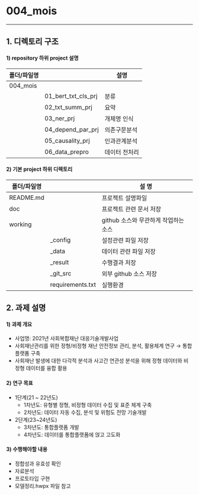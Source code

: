 # 004_mois

---

## 1. 디렉토리 구조

#### 1) repository 하위 project 설명

| 폴더/파일명 |                         | 설명                       |
| ----------- | ------------------  | -------------------------- |
| 004_mois    |                     |                            |
|             | 01_bert_txt_cls_prj | 분류                       |
|             | 02_txt_summ_prj     | 요약                       |
|             | 03_ner_prj          | 개체명 인식                   |
|             | 04_depend_par_prj   | 의존구문분석                   |
|             | 05_causality_prj    | 인과관계분석                   |
|             | 06_data_prepro      | 데이터 전처리                  |
 



#### 2) 기본 project 하위 디렉토리

| 폴더/파일명 |                  | 설   명                               |
| ----------- | ---------------- | ------------------------------------- |
| README.md   |                  | 프로젝트 설명파일                     |
| doc         |                  | 프로젝트 관련 문서 저장               |
| working     |                  | github  소스와 무관하게 작업하는 소스 |
|             | _config          | 설정관련 파일 저장                    |
|             | _data            | 데이터 관련 파일 저장                 |
|             | _result          | 수행결과 저장                         |
|             | _git_src         | 외부 github 소스  저장                |
|             | requirements.txt | 실행환경                              |



## 2. 과제 설명

#### 1) 과제 개요

- 사업명: 2021년 사회복합재난 대응기술개발사업
- 사회재난관리를 위한 정형/비정형 재난 안전정보 관리, 분석, 활용체계 연구 → 통합 플랫폼 구축
- 사회재난 발생에 대한 다각적 분석과 사고간 연관성 분석을 위해 정형 데이터와 비정형 데이터를 융합 활용

#### 2) 연구 목표

- 1단계(21 ~ 22년도)
  - 1차년도: 유형별 정형, 비정형 데이터 수집 및 표준 체계 구축
  - 2차년도: 데이터 자동 수집, 분석 및 위험도 전망 기술개발
- 2단계(23~24년도)
  - 3차년도: 통합플랫폼 개발
  - 4차년도: 데이터를 통합플랫폼에 얹고 고도화

#### 3) 수행해야할 내용
- 정합성과 유효성 확인
- 자료분석
- 프로토타입 구현
- 모델정리.hwpx 파일 참고




















